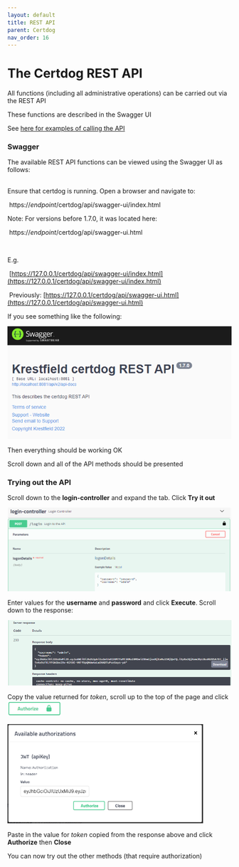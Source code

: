 ```yaml
---
layout: default
title: REST API
parent: Certdog
nav_order: 16
---
```


# The Certdog REST API

All functions (including all administrative operations) can be carried out via the REST API  

These functions are described in the Swagger UI  

See [here for examples of calling the API](rest_api_example.html)



### Swagger

The available REST API functions can be viewed using the Swagger UI as follows:  

 <br> Ensure that certdog is running. Open a browser and navigate to:  

​    https://*endpoint*/certdog/api/swagger-ui/index.html  

Note: For versions before 1.7.0, it was located here:

​    https://*endpoint*/certdog/api/swagger-ui.html  



​     

E.g.  

​    [https://127.0.0.1/certdog/api/swagger-ui/index.html](https://127.0.0.1/certdog/api/swagger-ui/index.html)  

​    Previously: [https://127.0.0.1/certdog/api/swagger-ui.html](https://127.0.0.1/certdog/api/swagger-ui.html)  



If you see something like the following: 

<img src=".\images\swaggere_main.png" alt="Swagger API" style="zoom:80%;" />



Then everything should be working OK  

Scroll down and all of the API methods should be presented



### Trying out the API

Scroll down to the **login-controller** and expand the tab. Click **Try it out**

<img src=".\images\login_restapi.png" alt="image-20210121153238903" style="zoom: 67%;" />

Enter values for the **username** and **password** and click **Execute**. Scroll down to the response:  

<img src=".\images\login_restapi_result.png" alt="image-20210121153421520" style="zoom:67%;" />

Copy the value returned for *token*, scroll up to the top of the page and click <img src=".\images\auth_button.png" alt="image-20210121153547479" style="zoom:80%;" />

<img src=".\images\authorise_window.png" alt="image-20210121153646947" style="zoom:67%;" />

Paste in the value for *token* copied from the response above and click **Authorize** then **Close**  

You can now try out the other methods (that require authorization)
